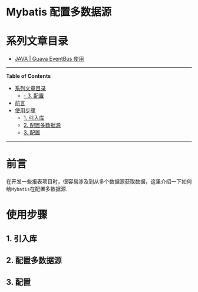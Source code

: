 <h1> Mybatis 配置多数据源 </h1>

# 系列文章目录

- [JAVA | Guava EventBus 使用](Guava%20EventBus%20使用.md)

---

**Table of Contents**
- [系列文章目录](#系列文章目录)
  - [- 3. 配置](#--3-配置)
- [前言](#前言)
- [使用步骤](#使用步骤)
  - [1. 引入库](#1-引入库)
  - [2. 配置多数据源](#2-配置多数据源)
  - [3. 配置](#3-配置)
---

# 前言

在开发一些报表项目时，很容易涉及到从多个数据源获取数据，这里介绍一下如何给`Mybatis`在配置多数据源.

# 使用步骤

## 1. 引入库

## 2. 配置多数据源

## 3. 配置



